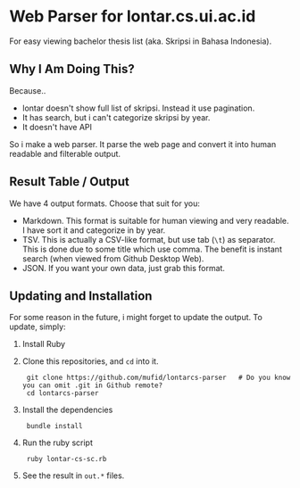 Web Parser for lontar.cs.ui.ac.id
===============

For easy viewing bachelor thesis list (aka. Skripsi in Bahasa Indonesia).

## Why I Am Doing This?

Because..

- lontar doesn't show full list of skripsi. Instead it use pagination.
- It has search, but i can't categorize skripsi by year.
- It doesn't have API

So i make a web parser. It parse the web page and convert it into human readable and filterable output.

## Result Table / Output

We have 4 output formats. Choose that suit for you:

- Markdown. This format is suitable for human viewing and very readable. I have sort it and categorize in by year.
- TSV. This is actually a CSV-like format, but use tab (`\t`) as separator. This is done due to some title which use comma. The benefit is instant search (when viewed from Github Desktop Web).
- JSON. If you want your own data, just grab this format.

## Updating and Installation

For some reason in the future, i might forget to update the output. To update, simply:

1. Install Ruby
1. Clone this repositories, and `cd` into it.

        git clone https://github.com/mufid/lontarcs-parser   # Do you know you can omit .git in Github remote?
        cd lontarcs-parser

1. Install the dependencies

        bundle install

1. Run the ruby script

        ruby lontar-cs-sc.rb

1. See the result in `out.*` files.


